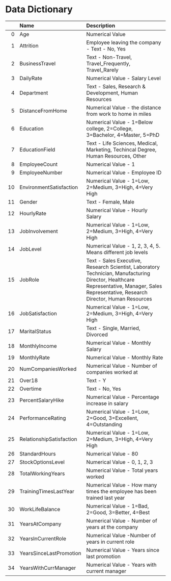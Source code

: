 # Data Dictionary

|     | Name                     | Description                                                                                                                                                                             |
| --: | :----------------------- | :-------------------------------------------------------------------------------------------------------------------------------------------------------------------------------------- |
|   0 | Age                      | Numerical Value                                                                                                                                                                         |
|   1 | Attrition                | Employee leaving the company - Text - No, Yes                                                                                                                                           |
|   2 | BusinessTravel           | Text - Non-Travel, Travel_Frequently, Travel_Rarely                                                                                                                                     |
|   3 | DailyRate                | Numerical Value - Salary Level                                                                                                                                                          |
|   4 | Department               | Text - Sales, Research & Development, Human Resources                                                                                                                                   |
|   5 | DistanceFromHome         | Numerical Value - the distance from work to home in miles                                                                                                                               |
|   6 | Education                | Numerical Value - 1=Below college, 2=College, 3=Bachelor, 4=Master, 5=PhD                                                                                                               |
|   7 | EducationField           | Text - Life Sciences, Medical, Marketing, Techincal Degree, Human Resources, Other                                                                                                      |
|   8 | EmployeeCount            | Numerical Value - 1                                                                                                                                                                     |
|   9 | EmployeeNumber           | Numerical Value - Employee ID                                                                                                                                                           |
|  10 | EnvironmentSatisfaction  | Numerical Value - 1=Low, 2=Medium, 3=High, 4=Very High                                                                                                                                  |
|  11 | Gender                   | Text - Female, Male                                                                                                                                                                     |
|  12 | HourlyRate               | Numerical Value - Hourly Salary                                                                                                                                                         |
|  13 | JobInvolvement           | Numerical Value - 1=Low, 2=Medium, 3=High, 4=Very High                                                                                                                                  |
|  14 | JobLevel                 | Numerical Value - 1, 2, 3, 4, 5. Means different job levels                                                                                                                             |
|  15 | JobRole                  | Text - Sales Executive, Research Scientist, Laboratory Technician, Manufacturing Director, Healthcare Representative, Manager, Sales Representative, Research Director, Human Resources |
|  16 | JobSatisfaction          | Numerical Value - 1=Low, 2=Medium, 3=High, 4=Very High                                                                                                                                  |
|  17 | MaritalStatus            | Text - Single, Married, Divorced                                                                                                                                                        |
|  18 | MonthlyIncome            | Numerical Value - Monthly Salary                                                                                                                                                        |
|  19 | MonthlyRate              | Numerical Value - Monthly Rate                                                                                                                                                          |
|  20 | NumCompaniesWorked       | Numerical Value - Number of companies worked at                                                                                                                                         |
|  21 | Over18                   | Text - Y                                                                                                                                                                                |
|  22 | Overtime                 | Text - No, Yes                                                                                                                                                                          |
|  23 | PercentSalaryHike        | Numerical Value - Percentage increase in salary                                                                                                                                         |
|  24 | PerformanceRating        | Numerical Value - 1=Low, 2=Good, 3=Excellent, 4=Outstanding                                                                                                                             |
|  25 | RelationshipSatisfaction | Numerical Value - 1=Low, 2=Medium, 3=High, 4=Very High                                                                                                                                  |
|  26 | StandardHours            | Numerical Value - 80                                                                                                                                                                    |
|  27 | StockOptionsLevel        | Numerical Value - 0, 1, 2, 3                                                                                                                                                            |
|  28 | TotalWorkingYears        | Numerical Value - Total years worked                                                                                                                                                    |
|  29 | TrainingTimesLastYear    | Numerical Value - How many times the employee has been trained last year                                                                                                                |
|  30 | WorkLifeBalance          | Numerical Value - 1=Bad, 2=Good, 3=Better, 4=Best                                                                                                                                       |
|  31 | YearsAtCompany           | Numerical Value - Number of years at the company                                                                                                                                        |
|  32 | YearsInCurrentRole       | Numerical Value -Number of years in current role                                                                                                                                        |
|  33 | YearsSinceLastPromotion  | Numerical Value - Years since last promotion                                                                                                                                            |
|  34 | YearsWithCurrManager     | Numerical Value - Years with current manager                                                                                                                                            |
